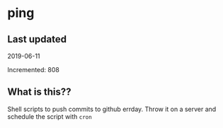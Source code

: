 # ping

## Last updated
2019-06-11

Incremented: 808

## What is this??
Shell scripts to push commits to github errday. Throw it on a server and schedule the script with `cron`
